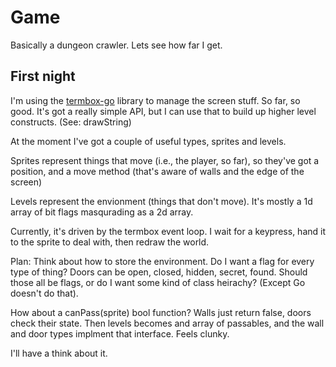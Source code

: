 # Game

Basically a dungeon crawler. Lets see how far I get.

## First night

I'm using the [termbox-go](https://github.com/nsf/termbox-go) library to
manage the screen stuff. So far, so good. It's got a really simple
API, but I can use that to build up higher level constructs. (See: drawString)

At the moment I've got a couple of useful types, sprites and levels.

Sprites represent things that move (i.e., the player, so far), so they've 
got a position, and a move method (that's aware of walls and the edge 
of the screen)

Levels represent the envionment (things that don't move). It's mostly
a 1d array of bit flags masqurading as a 2d array.

Currently, it's driven by the termbox event loop. I wait for a keypress,
hand it to the sprite to deal with, then redraw the world.

Plan: Think about how to store the environment. Do I want a flag for
every type of thing? Doors can be open, closed, hidden, secret, found.
Should those all be flags, or do I want some kind of class heirachy?
(Except Go doesn't do that).

How about a canPass(sprite) bool function? Walls just return false,
doors check their state. Then levels becomes and array of passables,
and the wall and door types implment that interface. Feels clunky.

I'll have a think about it.